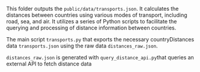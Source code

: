 This folder outputs the `public/data/transports.json`.
It calculates the distances between countries using various modes of transport, including road, sea, and air. It utilizes a series of Python scripts to facilitate the querying and processing of distance information between countries.

The main script `transports.py` that exports the necessary countryDistances data `transports.json` using the raw data `distances_raw.json`.

`distances_raw.json` is generated with `query_distance_api.py`that queries an external API to fetch distance data
